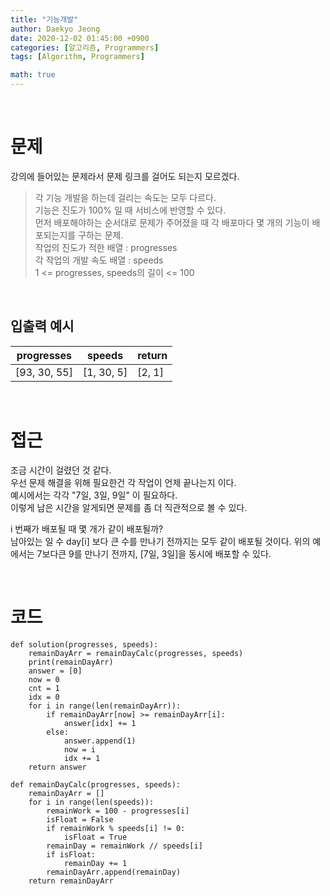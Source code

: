 ```yaml
---
title: "기능개발"
author: Daekyo Jeong
date: 2020-12-02 01:45:00 +0900
categories: [알고리즘, Programmers]
tags: [Algorithm, Programmers]

math: true
---
```



<br/>

# 문제

강의에 들어있는 문제라서 문제 링크를 걸어도 되는지 모르겠다.

> 각 기능 개발을 하는데 걸리는 속도는 모두 다르다.   
> 기능은 진도가 100% 일 때 서비스에 반영할 수 있다.      
> 먼저 배포해야하는 순서대로 문제가 주어졌을 때 각 배포마다 몇 개의 기능이 배포되는지를 구하는 문제.     
> 작업의 진도가 적한 배열 : progresses   
> 각 작업의 개발 속도 배열 : speeds      
> 1 <= progresses, speeds의 길이 <= 100    


<br/>

## 입출력 예시



| progresses   | speeds | return |
|----------|----|--------|
| [93, 30, 55]  | [1, 30, 5] | [2, 1]  |



<br/>

# 접근

조금 시간이 걸렸던 것 같다.   
우선 문제 해결을 위해 필요한건 각 작업이 언제 끝나는지 이다.   
예시에서는 각각 "7일, 3일, 9일" 이 필요하다.   
이렇게 남은 시간을 알게되면 문제를 좀 더 직관적으로 볼 수 있다.   

i 번째가 배포될 때 몇 개가 같이 배포될까?   
남아있는 일 수 day[i] 보다 큰 수를 만나기 전까지는 모두 같이 배포될 것이다.
위의 예에서는 7보다큰 9를 만나기 전까지, [7일, 3일]을 동시에 배포할 수 있다.





<br/>

# 코드

```{.python}
def solution(progresses, speeds):
    remainDayArr = remainDayCalc(progresses, speeds)
    print(remainDayArr)
    answer = [0]
    now = 0
    cnt = 1
    idx = 0
    for i in range(len(remainDayArr)):
        if remainDayArr[now] >= remainDayArr[i]:
            answer[idx] += 1
        else:
            answer.append(1)
            now = i
            idx += 1
    return answer

def remainDayCalc(progresses, speeds):
    remainDayArr = []
    for i in range(len(speeds)):
        remainWork = 100 - progresses[i]
        isFloat = False
        if remainWork % speeds[i] != 0:
            isFloat = True
        remainDay = remainWork // speeds[i]
        if isFloat:
            remainDay += 1
        remainDayArr.append(remainDay)
    return remainDayArr
```
<br/>
